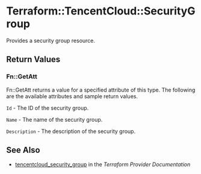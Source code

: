 # Terraform::TencentCloud::SecurityGroup

Provides a security group resource.

## Return Values

### Fn::GetAtt

Fn::GetAtt returns a value for a specified attribute of this type. The following are the available attributes and sample return values.

`Id` - The ID of the security group.

`Name` - The name of the security group.

`Description` - The description of the security group.

## See Also

* [tencentcloud_security_group](https://www.terraform.io/docs/providers/tencentcloud/r/security_group.html) in the _Terraform Provider Documentation_